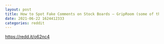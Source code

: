 ```yaml
--- 
layout: post 
title: How to Spot Fake Comments on Stock Boards — GripRoom (some of this is helpful to remember, some is a bit generic) 
date: 2021-06-22 1624412333 
categories: reddit 
--- 
```

https://redd.it/o62nc4